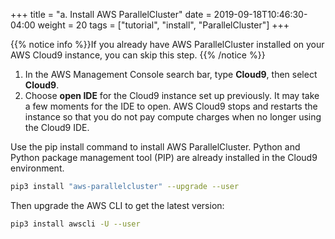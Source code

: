 +++
title = "a. Install AWS ParallelCluster"
date = 2019-09-18T10:46:30-04:00
weight = 20
tags = ["tutorial", "install", "ParallelCluster"]
+++

{{% notice info %}}If you already have AWS ParallelCluster installed on your AWS Cloud9 instance, you can skip this step.
{{% /notice %}}

1. In the AWS Management Console search bar, type **Cloud9**, then select **Cloud9**.
2. Choose **open IDE** for the Cloud9 instance set up previously. It may take a few moments for the IDE to open. AWS Cloud9 stops and restarts the instance so that you do not pay compute charges when no longer using the Cloud9 IDE.

Use the pip install command to install AWS ParallelCluster. Python and Python package management tool (PIP) are already installed in the Cloud9 environment.

```bash
pip3 install "aws-parallelcluster" --upgrade --user
```

Then upgrade the AWS CLI to get the latest version:

```bash
pip3 install awscli -U --user
```

